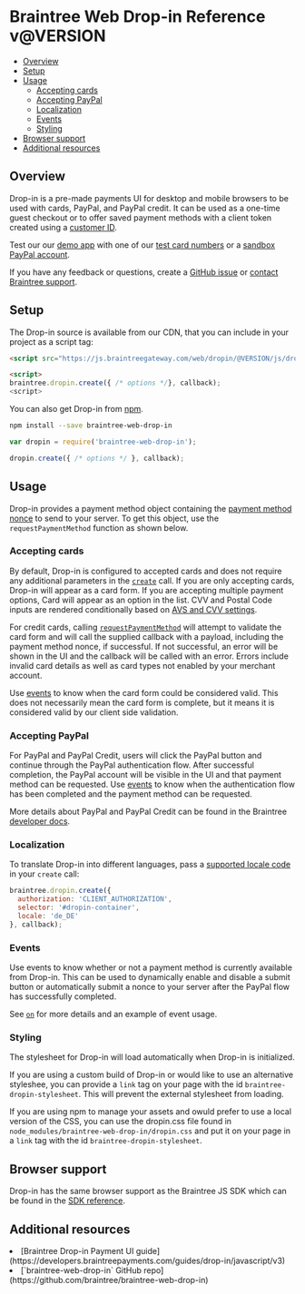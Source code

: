 # Braintree Web Drop-in Reference <span>v@VERSION</span>

<span class="rule"></span>

* [Overview](#overview)
* [Setup](#setup)
* [Usage](#usage)
  * [Accepting cards](#accepting-cards)
  * [Accepting PayPal](#accepting-paypal)
  * [Localization](#localization)
  * [Events](#events)
  * [Styling](#styling)
* [Browser support](#browser-support)
* [Additional resources](#additional-resources)

<span class="rule"></span>

<a id="overview"></a>
## Overview

Drop-in is a pre-made payments UI for desktop and mobile browsers to be used with cards, PayPal, and PayPal credit. It can be used as a one-time guest checkout or to offer saved payment methods with a client token created using a [customer ID](https://developers.braintreepayments.com/guides/drop-in/javascript/v3#customer-id).

Test our our [demo app](/) with one of our [test card numbers](https://developers.braintreepayments.com/reference/general/testing/#no-credit-card-errors) or a [sandbox PayPal account](https://developer.paypal.com/docs/classic/lifecycle/sb_create-accounts/).

If you have any feedback or questions, create a [GitHub issue](https://github.com/braintree/braintree-web-drop-in/issues) or [contact Braintree support](https://developers.braintreepayments.com/forms/contact).

<a id="setup"></a>
## Setup

The Drop-in source is available from our CDN, that you can include in your project as a script tag:

```html
<script src="https://js.braintreegateway.com/web/dropin/@VERSION/js/dropin.min.js"></script>

<script>
braintree.dropin.create({ /* options */}, callback);
<script>
```

You can also get Drop-in from [npm](https://www.npmjs.com/).

```sh
npm install --save braintree-web-drop-in
```

```javascript
var dropin = require('braintree-web-drop-in');

dropin.create({ /* options */ }, callback);
```

<a id="usage"></a>
## Usage

Drop-in provides a payment method object containing the [payment method nonce](https://developers.braintreepayments.com/start/overview#payment-method-nonce) to send to your server. To get this object, use the `requestPaymentMethod` function as shown below.

<a id="accepting-cards"></a>
### Accepting cards

By default, Drop-in is configured to accepted cards and does not require any additional parameters in the [`create`](https://articles.braintreepayments.com/guides/fraud-tools/basic/avs-cvv-rules) call. If you are only accepting cards, Drop-in will appear as a card form. If you are accepting multiple payment options, Card will appear as an option in the list. CVV and Postal Code inputs are rendered conditionally based on [AVS and CVV settings](https://articles.braintreepayments.com/guides/fraud-tools/basic/avs-cvv-rules).

For credit cards, calling [`requestPaymentMethod`](/docs/current/Dropin.html#requestPaymentMethod) will attempt to validate the card form and will call the supplied callback with a payload, including the payment method nonce, if successful. If not successful, an error will be shown in the UI and the callback will be called with an error. Errors include invalid card details as well as card types not enabled by your merchant account.

Use [events](/docs/current/Dropin.html#on) to know when the card form could be considered valid. This does not necessarily mean the card form is complete, but it means it is considered valid by our client side validation.

<a id="accepting-paypal"></a>
### Accepting PayPal
For PayPal and PayPal Credit, users will click the PayPal button and continue through the PayPal authentication flow. After successful completion, the PayPal account will be visible in the UI and that payment method can be requested. Use [events](/docs/current/Dropin.html#on) to know when the authentication flow has been completed and the payment method can be requested.

More details about PayPal and PayPal Credit can be found in the Braintree [developer docs](https://developers.braintreepayments.com/guides/paypal/overview/javascript/v3).

<a id="localization"></a>
### Localization

To translate Drop-in into different languages, pass a [supported locale code](/docs/current/module-braintree-web-drop-in.html#.create) in your `create` call:

```js
braintree.dropin.create({
  authorization: 'CLIENT_AUTHORIZATION',
  selector: '#dropin-container',
  locale: 'de_DE'
}, callback);
```

<a id="events"></a>
### Events

Use events to know whether or not a payment method is currently available from Drop-in. This can be used to dynamically enable and disable a submit button or automatically submit a nonce to your server after the PayPal flow has successfully completed.

See [`on`](/docs/current/Dropin.html#on) for more details and an example of event usage.

<a id="styling"></a>
### Styling

The stylesheet for Drop-in will load automatically when Drop-in is initialized.

If you are using a custom build of Drop-in or would like to use an alternative styleshee, you can provide a `link` tag on your page with the id `braintree-dropin-stylesheet`. This will prevent the external stylesheet from loading.

If you are using npm to manage your assets and owuld prefer to use a local version of the CSS, you can use the dropin.css file found in `node_modules/braintree-web-drop-in/dropin.css` and put it on your page in a `link` tag with the id `braintree-dropin-stylesheet`.

<a id="browser-support"></a>
## Browser support

Drop-in has the same browser support as the Braintree JS SDK which can be found in the [SDK reference](http://braintree.github.io/braintree-web/docs/current/#browser-support).

<a id="additional-resources"></a>
## Additional resources

<li>[Braintree Drop-in Payment UI guide](https://developers.braintreepayments.com/guides/drop-in/javascript/v3)</li>
<li>[`braintree-web-drop-in` GitHub repo](https://github.com/braintree/braintree-web-drop-in)</li>

